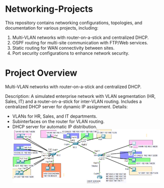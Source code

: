 # Networking-Projects
This repository contains networking configurations, topologies, and documentation for various projects, including:

1. Multi-VLAN networks with router-on-a-stick and centralized DHCP.  
2. OSPF routing for multi-site communication with FTP/Web services.  
3. Static routing for WAN connectivity between sites.  
4. Port security configurations to enhance network security.

# Project Overview
Multi-VLAN networks with router-on-a-stick and centralized DHCP.

Description: A simulated enterprise network with VLAN segmentation (HR, Sales, IT) and a router-on-a-stick for inter-VLAN routing. Includes a centralized DHCP server for dynamic IP assignment. 
Details:
- VLANs for HR, Sales, and IT departments.
- Subinterfaces on the router for VLAN routing.
- DHCP server for automatic IP distribution.
  ![Network Topology Diagram](image.png)
